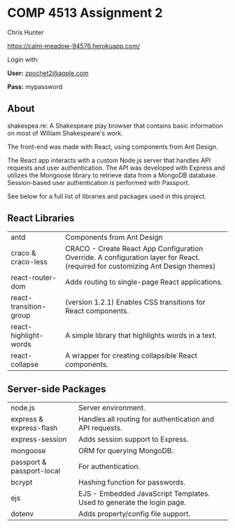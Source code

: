 # COMP 4513 Assignment 2

Chris Hunter

https://calm-meadow-94576.herokuapp.com/

Login with:

**User:** zpochet2@apple.com

**Pass:** mypassword

## About

shakespea.re: A Shakespeare play browser that contains basic information on most of William Shakespeare's work.

The front-end was made with React, using components from Ant Design.

The React app interacts with a custom Node.js server that handles API requests and user authentication. The API was developed with Express and utilizes the Mongoose library to retrieve data from a MongoDB database. Session-based user authentication is performed with Passport.

See below for a full list of libraries and packages used in this project.

## React Libraries

<table>
    <tr>
        <td>antd</td>
        <td>Components from Ant Design</td>
    </tr>
    <tr>
        <td>craco &amp; craco-less</td>
        <td>CRACO - Create React App Configuration Override. A configuration layer for React. (required for customizing Ant Design themes)</td>
    </tr>
    <tr>
        <td>react-router-dom</td>
        <td>Adds routing to single-page React applications.</td>
    </tr>
    <tr>
        <td>react-transition-group</td>
        <td>(version 1.2.1) Enables CSS transitions for React components.</td>
    </tr>
    <tr>
        <td>react-highlight-words</td>
        <td>A simple library that highlights words in a text.</td>
    </tr>
    <tr>
        <td>react-collapse</td>
        <td>A wrapper for creating collapsible React components.</td>
    </tr>
</table>

## Server-side Packages

<table>
    <tr>
        <td>node.js</td>
        <td>Server environment.</td>
    </tr>
    <tr>
        <td>express &amp; express-flash</td>
        <td>Handles all routing for authentication and API requests.</td>
    </tr>
    <tr>
        <td>express-session</td>
        <td>Adds session support to Express.</td>
    </tr>
    <tr>
        <td>mongoose</td>
        <td>ORM for querying MongoDB.</td>
    </tr>
    <tr>
        <td>passport &amp; passport-local</td>
        <td>For authentication.</td>
    </tr>
    <tr>
        <td>bcrypt</td>
        <td>Hashing function for passwords.</td>
    </tr>
    <tr>
        <td>ejs</td>
        <td>EJS - Embedded JavaScript Templates. Used to generate the login page.</td>
    </tr>
    <tr>
        <td>dotenv</td>
        <td>Adds property/config file support.</td>
    </tr>
</table>

